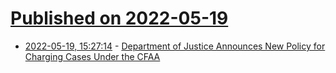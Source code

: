 # [Published on 2022-05-19](index.md)

* [2022-05-19, 15:27:14](https://news.ycombinator.com/item?id=31435945) - [Department of Justice Announces New Policy for Charging Cases Under the CFAA](https://www.justice.gov/opa/pr/department-justice-announces-new-policy-charging-cases-under-computer-fraud-and-abuse-act)
